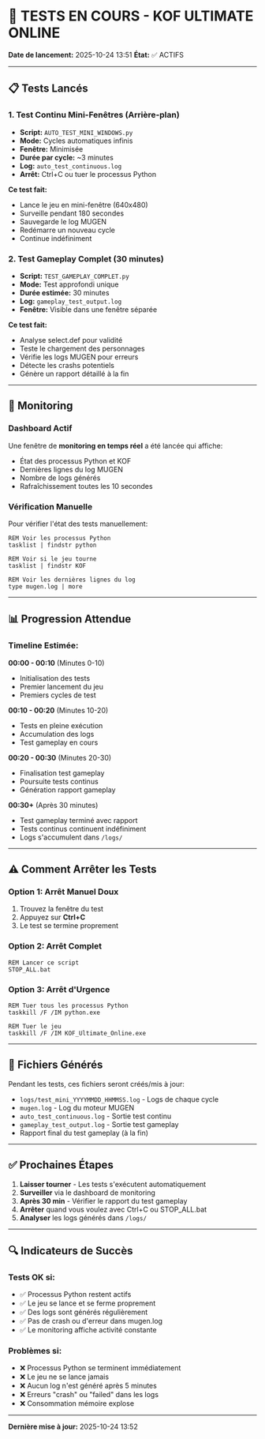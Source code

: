 # 🧪 TESTS EN COURS - KOF ULTIMATE ONLINE

**Date de lancement:** 2025-10-24 13:51
**État:** ✅ ACTIFS

---

## 📋 Tests Lancés

### 1. Test Continu Mini-Fenêtres (Arrière-plan)
- **Script:** `AUTO_TEST_MINI_WINDOWS.py`
- **Mode:** Cycles automatiques infinis
- **Fenêtre:** Minimisée
- **Durée par cycle:** ~3 minutes
- **Log:** `auto_test_continuous.log`
- **Arrêt:** Ctrl+C ou tuer le processus Python

**Ce test fait:**
- Lance le jeu en mini-fenêtre (640x480)
- Surveille pendant 180 secondes
- Sauvegarde le log MUGEN
- Redémarre un nouveau cycle
- Continue indéfiniment

### 2. Test Gameplay Complet (30 minutes)
- **Script:** `TEST_GAMEPLAY_COMPLET.py`
- **Mode:** Test approfondi unique
- **Durée estimée:** 30 minutes
- **Log:** `gameplay_test_output.log`
- **Fenêtre:** Visible dans une fenêtre séparée

**Ce test fait:**
- Analyse select.def pour validité
- Teste le chargement des personnages
- Vérifie les logs MUGEN pour erreurs
- Détecte les crashs potentiels
- Génère un rapport détaillé à la fin

---

## 🎯 Monitoring

### Dashboard Actif
Une fenêtre de **monitoring en temps réel** a été lancée qui affiche:
- État des processus Python et KOF
- Dernières lignes du log MUGEN
- Nombre de logs générés
- Rafraîchissement toutes les 10 secondes

### Vérification Manuelle

Pour vérifier l'état des tests manuellement:

```batch
REM Voir les processus Python
tasklist | findstr python

REM Voir si le jeu tourne
tasklist | findstr KOF

REM Voir les dernières lignes du log
type mugen.log | more
```

---

## 📊 Progression Attendue

### Timeline Estimée:

**00:00 - 00:10** (Minutes 0-10)
- Initialisation des tests
- Premier lancement du jeu
- Premiers cycles de test

**00:10 - 00:20** (Minutes 10-20)
- Tests en pleine exécution
- Accumulation des logs
- Test gameplay en cours

**00:20 - 00:30** (Minutes 20-30)
- Finalisation test gameplay
- Poursuite tests continus
- Génération rapport gameplay

**00:30+** (Après 30 minutes)
- Test gameplay terminé avec rapport
- Tests continus continuent indéfiniment
- Logs s'accumulent dans `/logs/`

---

## ⚠️ Comment Arrêter les Tests

### Option 1: Arrêt Manuel Doux
1. Trouvez la fenêtre du test
2. Appuyez sur **Ctrl+C**
3. Le test se termine proprement

### Option 2: Arrêt Complet
```batch
REM Lancer ce script
STOP_ALL.bat
```

### Option 3: Arrêt d'Urgence
```batch
REM Tuer tous les processus Python
taskkill /F /IM python.exe

REM Tuer le jeu
taskkill /F /IM KOF_Ultimate_Online.exe
```

---

## 📁 Fichiers Générés

Pendant les tests, ces fichiers seront créés/mis à jour:

- `logs/test_mini_YYYYMMDD_HHMMSS.log` - Logs de chaque cycle
- `mugen.log` - Log du moteur MUGEN
- `auto_test_continuous.log` - Sortie test continu
- `gameplay_test_output.log` - Sortie test gameplay
- Rapport final du test gameplay (à la fin)

---

## ✅ Prochaines Étapes

1. **Laisser tourner** - Les tests s'exécutent automatiquement
2. **Surveiller** via le dashboard de monitoring
3. **Après 30 min** - Vérifier le rapport du test gameplay
4. **Arrêter** quand vous voulez avec Ctrl+C ou STOP_ALL.bat
5. **Analyser** les logs générés dans `/logs/`

---

## 🔍 Indicateurs de Succès

### Tests OK si:
- ✅ Processus Python restent actifs
- ✅ Le jeu se lance et se ferme proprement
- ✅ Des logs sont générés régulièrement
- ✅ Pas de crash ou d'erreur dans mugen.log
- ✅ Le monitoring affiche activité constante

### Problèmes si:
- ❌ Processus Python se terminent immédiatement
- ❌ Le jeu ne se lance jamais
- ❌ Aucun log n'est généré après 5 minutes
- ❌ Erreurs "crash" ou "failed" dans les logs
- ❌ Consommation mémoire explose

---

**Dernière mise à jour:** 2025-10-24 13:52
